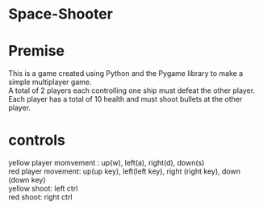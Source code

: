 # Space-Shooter

# Premise
This is a game created using Python and the Pygame library to make a simple multiplayer game. <br>
A total of 2 players each controlling one ship must defeat the other player. <br>
Each player has a total of 10 health and must shoot bullets at the other player. <br>

# controls
yellow player momvement : up(w), left(a), right(d), down(s)  <br>
red player movement: up(up key), left(left key), right (right key), down (down key) <br>
yellow shoot: left ctrl <br>
red shoot: right ctrl   <br>
